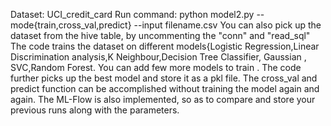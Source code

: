 Dataset: UCI_credit_card
Run command: python model2.py --mode{train,cross_val,predict} --input filename.csv
You can also pick up the dataset from the hive table, by uncommenting the "conn" and "read_sql"
The code trains the dataset on different models{Logistic Regression,Linear Discrimination analysis,K Neighbour,Decision Tree Classifier, Gaussian
, SVC,Random Forest. 
You can add few more models to train .
The code further picks up the best model and store it as a pkl file.
The cross_val and predict function can be accomplished without training the model again and again.
The ML-Flow is also implemented, so as to compare and store your previous runs along with the parameters.
